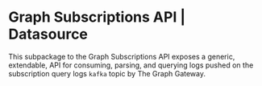 # Graph Subscriptions API | Datasource

This subpackage to the Graph Subscriptions API exposes a generic, extendable, API for consuming, parsing, and querying logs pushed on the subscription query logs `kafka` topic by The Graph Gateway.
